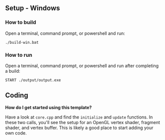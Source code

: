 ## Setup - Windows

### How to build

Open a terminal, command prompt, or powershell and run:

```
./build-win.bat
```

### How to run

Open a terminal, command prompt, or powershell and run after completing a build:

```
START ./output/output.exe
```

## Coding

**How do I get started using this template?**

Have a look at `core.cpp` and find the `initialize` and `update` functions. In these two calls, you'll see the setup for an OpenGL vertex shader, fragment shader, and vertex buffer. This is likely a good place to start adding your own code.